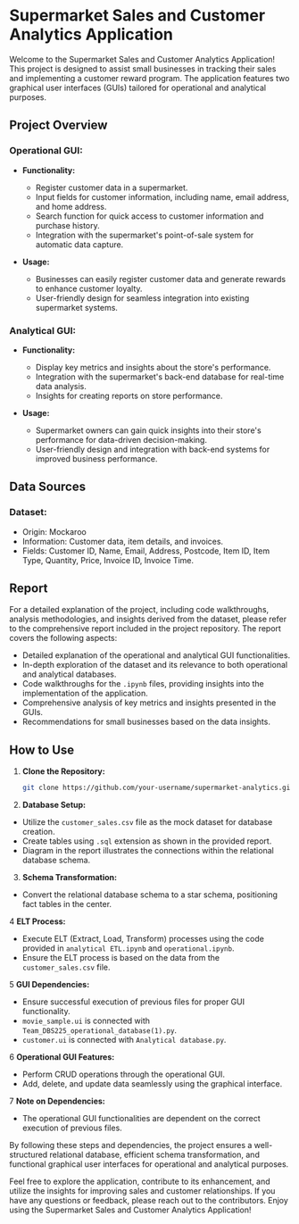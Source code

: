 # Supermarket Sales and Customer Analytics Application

Welcome to the Supermarket Sales and Customer Analytics Application! This project is designed to assist small businesses in tracking their sales and implementing a customer reward program. The application features two graphical user interfaces (GUIs) tailored for operational and analytical purposes.

## Project Overview

### Operational GUI:
- **Functionality:**
  - Register customer data in a supermarket.
  - Input fields for customer information, including name, email address, and home address.
  - Search function for quick access to customer information and purchase history.
  - Integration with the supermarket's point-of-sale system for automatic data capture.

- **Usage:**
  - Businesses can easily register customer data and generate rewards to enhance customer loyalty.
  - User-friendly design for seamless integration into existing supermarket systems.

### Analytical GUI:
- **Functionality:**
  - Display key metrics and insights about the store's performance.
  - Integration with the supermarket's back-end database for real-time data analysis.
  - Insights for creating reports on store performance.

- **Usage:**
  - Supermarket owners can gain quick insights into their store's performance for data-driven decision-making.
  - User-friendly design and integration with back-end systems for improved business performance.

## Data Sources

### Dataset:
- Origin: Mockaroo
- Information: Customer data, item details, and invoices.
- Fields: Customer ID, Name, Email, Address, Postcode, Item ID, Item Type, Quantity, Price, Invoice ID, Invoice Time.

## Report

For a detailed explanation of the project, including code walkthroughs, analysis methodologies, and insights derived from the dataset, please refer to the comprehensive report included in the project repository. The report covers the following aspects:

- Detailed explanation of the operational and analytical GUI functionalities.
- In-depth exploration of the dataset and its relevance to both operational and analytical databases.
- Code walkthroughs for the `.ipynb` files, providing insights into the implementation of the application.
- Comprehensive analysis of key metrics and insights presented in the GUIs.
- Recommendations for small businesses based on the data insights.

## How to Use

1. **Clone the Repository:**
   ```bash
   git clone https://github.com/your-username/supermarket-analytics.git
   ```

2. **Database Setup:**
  - Utilize the `customer_sales.csv` file as the mock dataset for database creation.
  - Create tables using `.sql` extension as shown in the provided report.
  - Diagram in the report illustrates the connections within the relational database schema.
  

3. **Schema Transformation:**
  - Convert the relational database schema to a star schema, positioning fact tables in the center.

4 **ELT Process:**
  - Execute ELT (Extract, Load, Transform) processes using the code provided in `analytical ETL.ipynb` and `operational.ipynb`.
  - Ensure the ELT process is based on the data from the `customer_sales.csv` file.

5 **GUI Dependencies:**
  - Ensure successful execution of previous files for proper GUI functionality.
  - `movie_sample.ui` is connected with `Team_DBS225_operational_database(1).py`.
  - `customer.ui` is connected with `Analytical database.py`.

6 **Operational GUI Features:**
  - Perform CRUD operations through the operational GUI.
  - Add, delete, and update data seamlessly using the graphical interface.

7 **Note on Dependencies:**
  - The operational GUI functionalities are dependent on the correct execution of previous files.

By following these steps and dependencies, the project ensures a well-structured relational database, efficient schema transformation, and functional graphical user interfaces for operational and analytical purposes.

Feel free to explore the application, contribute to its enhancement, and utilize the insights for improving sales and customer relationships. If you have any questions or feedback, please reach out to the contributors. Enjoy using the Supermarket Sales and Customer Analytics Application!
